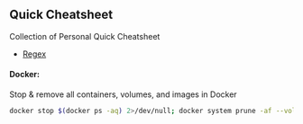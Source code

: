 ## Quick Cheatsheet

Collection of Personal Quick Cheatsheet


- [Regex](./REGEX.md)


#### Docker:

Stop & remove all containers, volumes, and images in Docker

```bash
docker stop $(docker ps -aq) 2>/dev/null; docker system prune -af --volumes
```
